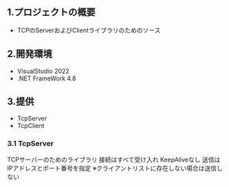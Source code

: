 ## 1.プロジェクトの概要
- TCPのServerおよびClientライブラリのためのソース

## 2.開発環境
- VisualStudio 2022
- .NET FrameWork 4.8

## 3.提供
- TcpServer
- TcpClient

### 3.1 TcpServer
TCPサーバーのためのライブラリ
接続はすべて受け入れ
KeepAliveなし
送信はIPアドレスとポート番号を指定
※クライアントリストに存在しない場合は送信しない